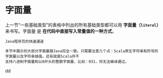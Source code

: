 字面量
================================================================================
上一节“一些基础类型”的表格中列出的所有基础类型都可以用 **字面量（`literal`）** 来书写。字面量
是 **在代码中直接写入常量值的一种方式**。
```
Java程序员的快速通道

本节中展示的大部分字面量跟Java完全一致。只需要注意几个点：Scala原生字符串和符号的字面量以及字符串插值。还有就是Scala并不
支持八进制字面量和以0开头的整数字面量，比如：031，将无法编译通过。
```


































dd
